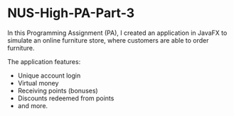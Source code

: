 # NUS-High-PA-Part-3

In this Programming Assignment (PA), I created an application in JavaFX to simulate an online furniture store, where customers are able to order furniture.

The application features:
- Unique account login
- Virtual money
- Receiving points (bonuses)
- Discounts redeemed from points
- and more.
